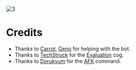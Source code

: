![3](https://cdn.discordapp.com/attachments/907598049700888647/908699267693166622/lddncKx4GcAAAAASUVORK5CYII.png)

# Credits
- Thanks to [Carrot](https://github.com/Kraots), [Geno](https://github.com/TheGenocides/) for helping with the bot.
- Thanks to [TechStruck](https://github.com/TechStruck/TechStruck-Bot) for the [Evaluation](https://github.com/kaylebetter/bonbons/tree/main/cogs/exec.py) cog.
- Thanks to [Dorukyum](https://github.com/Dorukyum) for the [AFK](https://github.com/Dorukyum/Pycord-Manager) command.

